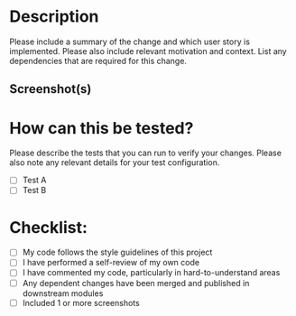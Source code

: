 # Description

Please include a summary of the change and which user story is implemented. Please also include relevant motivation and context. List any dependencies that are required for this change.

## Screenshot(s)


# How can this be tested?

Please describe the tests that you can run to verify your changes. Please also note any relevant details for your test configuration.

- [ ] Test A
- [ ] Test B

# Checklist:

- [ ] My code follows the style guidelines of this project
- [ ] I have performed a self-review of my own code
- [ ] I have commented my code, particularly in hard-to-understand areas
- [ ] Any dependent changes have been merged and published in downstream modules
- [ ] Included 1 or more screenshots
